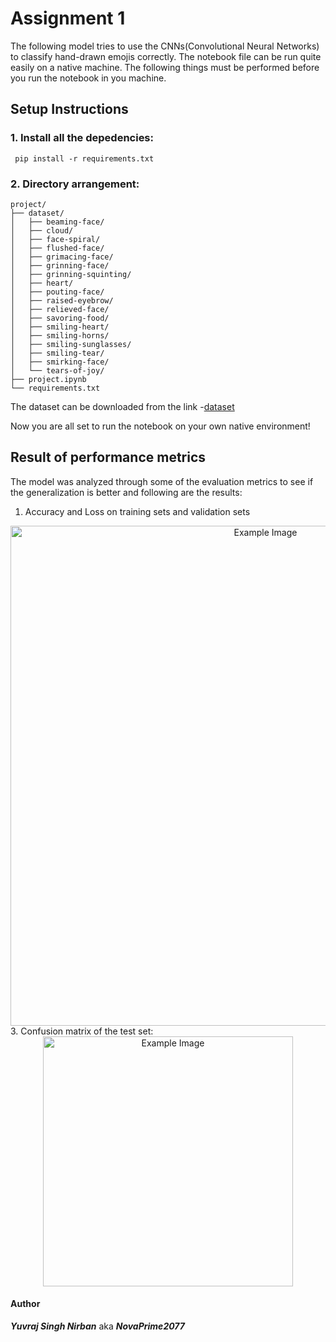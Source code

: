 # Assignment 1
The following model tries to use the CNNs(Convolutional Neural Networks) to classify hand-drawn emojis correctly. The notebook file can be run quite easily on a native machine. The following things must be performed before you run the notebook in you machine. 

## Setup Instructions

### 1. Install all the depedencies:
`
pip install -r requirements.txt`

### 2. Directory arrangement:
```
project/
├── dataset/
│   ├── beaming-face/
│   ├── cloud/
│   ├── face-spiral/
│   ├── flushed-face/
│   ├── grimacing-face/
│   ├── grinning-face/
│   ├── grinning-squinting/
│   ├── heart/
│   ├── pouting-face/
│   ├── raised-eyebrow/
│   ├── relieved-face/
│   ├── savoring-food/
│   ├── smiling-heart/
│   ├── smiling-horns/
│   ├── smiling-sunglasses/
│   ├── smiling-tear/
│   ├── smirking-face/
│   └── tears-of-joy/
├── project.ipynb
└── requirements.txt
```
The dataset can be downloaded from the link -[dataset](drive.google.com/drive/folders/1Uo5WCK3z35z8k4k3gVfHn_N-OoE9rLNt?usp=sharing)

Now you are all set to run the notebook on your own native environment!

## Result of performance metrics
The model was analyzed through some of the evaluation metrics to see if the generalization is better and following are the results:
1. Accuracy and Loss on training sets and validation sets
  <div align="center">
  <img src="https://github.com/NovaPrime2077/Spectromorph-25/blob/main/Assignment_1/Loss.png" alt="Example Image" width="800"/>
  </div>
3. Confusion matrix of the test set: 

<div align="center">
  <img src="https://github.com/NovaPrime2077/Spectromorph-25/blob/main/Assignment_1/CF_matrix.png" alt="Example Image" width="400"/>
</div>

#### Author 
***Yuvraj Singh Nirban*** aka ***NovaPrime2077***
